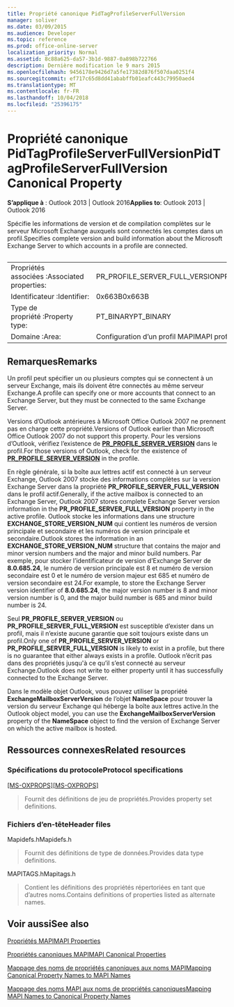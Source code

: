 ```yaml
---
title: Propriété canonique PidTagProfileServerFullVersion
manager: soliver
ms.date: 03/09/2015
ms.audience: Developer
ms.topic: reference
ms.prod: office-online-server
localization_priority: Normal
ms.assetid: 8c88a625-da57-3b1d-9887-0a898b722766
description: Dernière modification le 9 mars 2015
ms.openlocfilehash: 9456178e9426d7a5fe17382d876f507daa0251f4
ms.sourcegitcommit: ef717c65d8dd41ababffb01eafc443c79950aed4
ms.translationtype: MT
ms.contentlocale: fr-FR
ms.lasthandoff: 10/04/2018
ms.locfileid: "25396175"
---
```

# <a name="pidtagprofileserverfullversion-canonical-property"></a><span data-ttu-id="a5808-103">Propriété canonique PidTagProfileServerFullVersion</span><span class="sxs-lookup"><span data-stu-id="a5808-103">PidTagProfileServerFullVersion Canonical Property</span></span>

  
  
<span data-ttu-id="a5808-104">**S’applique à** : Outlook 2013 | Outlook 2016</span><span class="sxs-lookup"><span data-stu-id="a5808-104">**Applies to**: Outlook 2013 | Outlook 2016</span></span> 
  
<span data-ttu-id="a5808-105">Spécifie les informations de version et de compilation complètes sur le serveur Microsoft Exchange auxquels sont connectés les comptes dans un profil.</span><span class="sxs-lookup"><span data-stu-id="a5808-105">Specifies complete version and build information about the Microsoft Exchange Server to which accounts in a profile are connected.</span></span>
  
## 

|||
|:-----|:-----|
|<span data-ttu-id="a5808-106">Propriétés associées :</span><span class="sxs-lookup"><span data-stu-id="a5808-106">Associated properties:</span></span>  <br/> |<span data-ttu-id="a5808-107">PR_PROFILE_SERVER_FULL_VERSION</span><span class="sxs-lookup"><span data-stu-id="a5808-107">PR_PROFILE_SERVER_FULL_VERSION</span></span>  <br/> |
|<span data-ttu-id="a5808-108">Identificateur :</span><span class="sxs-lookup"><span data-stu-id="a5808-108">Identifier:</span></span>  <br/> |<span data-ttu-id="a5808-109">0x663B</span><span class="sxs-lookup"><span data-stu-id="a5808-109">0x663B</span></span>  <br/> |
|<span data-ttu-id="a5808-110">Type de propriété :</span><span class="sxs-lookup"><span data-stu-id="a5808-110">Property type:</span></span>  <br/> |<span data-ttu-id="a5808-111">PT_BINARY</span><span class="sxs-lookup"><span data-stu-id="a5808-111">PT_BINARY</span></span>  <br/> |
|<span data-ttu-id="a5808-112">Domaine :</span><span class="sxs-lookup"><span data-stu-id="a5808-112">Area:</span></span>  <br/> |<span data-ttu-id="a5808-113">Configuration d’un profil MAPI</span><span class="sxs-lookup"><span data-stu-id="a5808-113">MAPI profile configuration</span></span>  <br/> |
   
## <a name="remarks"></a><span data-ttu-id="a5808-114">Remarques</span><span class="sxs-lookup"><span data-stu-id="a5808-114">Remarks</span></span>

<span data-ttu-id="a5808-115">Un profil peut spécifier un ou plusieurs comptes qui se connectent à un serveur Exchange, mais ils doivent être connectés au même serveur Exchange.</span><span class="sxs-lookup"><span data-stu-id="a5808-115">A profile can specify one or more accounts that connect to an Exchange Server, but they must be connected to the same Exchange Server.</span></span>
  
<span data-ttu-id="a5808-116">Versions d’Outlook antérieures à Microsoft Office Outlook 2007 ne prennent pas en charge cette propriété.</span><span class="sxs-lookup"><span data-stu-id="a5808-116">Versions of Outlook earlier than Microsoft Office Outlook 2007 do not support this property.</span></span> <span data-ttu-id="a5808-117">Pour les versions d’Outlook, vérifiez l’existence de **[PR_PROFILE_SERVER_VERSION](pidtagprofileserverversion-canonical-property.md)** dans le profil.</span><span class="sxs-lookup"><span data-stu-id="a5808-117">For those versions of Outlook, check for the existence of **[PR_PROFILE_SERVER_VERSION](pidtagprofileserverversion-canonical-property.md)** in the profile.</span></span> 
  
<span data-ttu-id="a5808-118">En règle générale, si la boîte aux lettres actif est connecté à un serveur Exchange, Outlook 2007 stocke des informations complètes sur la version Exchange Server dans la propriété **PR_PROFILE_SERVER_FULL_VERSION** dans le profil actif.</span><span class="sxs-lookup"><span data-stu-id="a5808-118">Generally, if the active mailbox is connected to an Exchange Server, Outlook 2007 stores complete Exchange Server version information in the **PR_PROFILE_SERVER_FULL_VERSION** property in the active profile.</span></span> <span data-ttu-id="a5808-119">Outlook stocke les informations dans une structure **EXCHANGE_STORE_VERSION_NUM** qui contient les numéros de version principale et secondaire et les numéros de version principale et secondaire.</span><span class="sxs-lookup"><span data-stu-id="a5808-119">Outlook stores the information in an **EXCHANGE_STORE_VERSION_NUM** structure that contains the major and minor version numbers and the major and minor build numbers.</span></span> <span data-ttu-id="a5808-120">Par exemple, pour stocker l’identificateur de version d’Exchange Server de **8.0.685.24**, le numéro de version principale est 8 et numéro de version secondaire est 0 et le numéro de version majeur est 685 et numéro de version secondaire est 24.</span><span class="sxs-lookup"><span data-stu-id="a5808-120">For example, to store the Exchange Server version identifier of **8.0.685.24**, the major version number is 8 and minor version number is 0, and the major build number is 685 and minor build number is 24.</span></span>
  
<span data-ttu-id="a5808-121">Seul **PR_PROFILE_SERVER_VERSION** ou **PR_PROFILE_SERVER_FULL_VERSION** est susceptible d’exister dans un profil, mais il n’existe aucune garantie que soit toujours existe dans un profil.</span><span class="sxs-lookup"><span data-stu-id="a5808-121">Only one of **PR_PROFILE_SERVER_VERSION** or **PR_PROFILE_SERVER_FULL_VERSION** is likely to exist in a profile, but there is no guarantee that either always exists in a profile.</span></span> <span data-ttu-id="a5808-122">Outlook n’écrit pas dans des propriétés jusqu'à ce qu’il s’est connecté au serveur Exchange.</span><span class="sxs-lookup"><span data-stu-id="a5808-122">Outlook does not write to either property until it has successfully connected to the Exchange Server.</span></span> 
  
<span data-ttu-id="a5808-123">Dans le modèle objet Outlook, vous pouvez utiliser la propriété **ExchangeMailboxServerVersion** de l’objet **NameSpace** pour trouver la version du serveur Exchange qui héberge la boîte aux lettres active.</span><span class="sxs-lookup"><span data-stu-id="a5808-123">In the Outlook object model, you can use the **ExchangeMailboxServerVersion** property of the **NameSpace** object to find the version of Exchange Server on which the active mailbox is hosted.</span></span> 
  
## <a name="related-resources"></a><span data-ttu-id="a5808-124">Ressources connexes</span><span class="sxs-lookup"><span data-stu-id="a5808-124">Related resources</span></span>

### <a name="protocol-specifications"></a><span data-ttu-id="a5808-125">Spécifications du protocole</span><span class="sxs-lookup"><span data-stu-id="a5808-125">Protocol specifications</span></span>

<span data-ttu-id="a5808-126">[[MS-OXPROPS]](https://msdn.microsoft.com/library/f6ab1613-aefe-447d-a49c-18217230b148%28Office.15%29.aspx)</span><span class="sxs-lookup"><span data-stu-id="a5808-126">[[MS-OXPROPS]](https://msdn.microsoft.com/library/f6ab1613-aefe-447d-a49c-18217230b148%28Office.15%29.aspx)</span></span>
  
> <span data-ttu-id="a5808-127">Fournit des définitions de jeu de propriétés.</span><span class="sxs-lookup"><span data-stu-id="a5808-127">Provides property set definitions.</span></span>
    
### <a name="header-files"></a><span data-ttu-id="a5808-128">Fichiers d’en-tête</span><span class="sxs-lookup"><span data-stu-id="a5808-128">Header files</span></span>

<span data-ttu-id="a5808-129">Mapidefs.h</span><span class="sxs-lookup"><span data-stu-id="a5808-129">Mapidefs.h</span></span>
  
> <span data-ttu-id="a5808-130">Fournit des définitions de type de données.</span><span class="sxs-lookup"><span data-stu-id="a5808-130">Provides data type definitions.</span></span>
    
<span data-ttu-id="a5808-131">MAPITAGS.h</span><span class="sxs-lookup"><span data-stu-id="a5808-131">Mapitags.h</span></span>
  
> <span data-ttu-id="a5808-132">Contient les définitions des propriétés répertoriées en tant que d’autres noms.</span><span class="sxs-lookup"><span data-stu-id="a5808-132">Contains definitions of properties listed as alternate names.</span></span>
    
## <a name="see-also"></a><span data-ttu-id="a5808-133">Voir aussi</span><span class="sxs-lookup"><span data-stu-id="a5808-133">See also</span></span>



[<span data-ttu-id="a5808-134">Propriétés MAPI</span><span class="sxs-lookup"><span data-stu-id="a5808-134">MAPI Properties</span></span>](mapi-properties.md)
  
[<span data-ttu-id="a5808-135">Propriétés canoniques MAPI</span><span class="sxs-lookup"><span data-stu-id="a5808-135">MAPI Canonical Properties</span></span>](mapi-canonical-properties.md)
  
[<span data-ttu-id="a5808-136">Mappage des noms de propriétés canoniques aux noms MAPI</span><span class="sxs-lookup"><span data-stu-id="a5808-136">Mapping Canonical Property Names to MAPI Names</span></span>](mapping-canonical-property-names-to-mapi-names.md)
  
[<span data-ttu-id="a5808-137">Mappage des noms MAPI aux noms de propriétés canoniques</span><span class="sxs-lookup"><span data-stu-id="a5808-137">Mapping MAPI Names to Canonical Property Names</span></span>](mapping-mapi-names-to-canonical-property-names.md)

